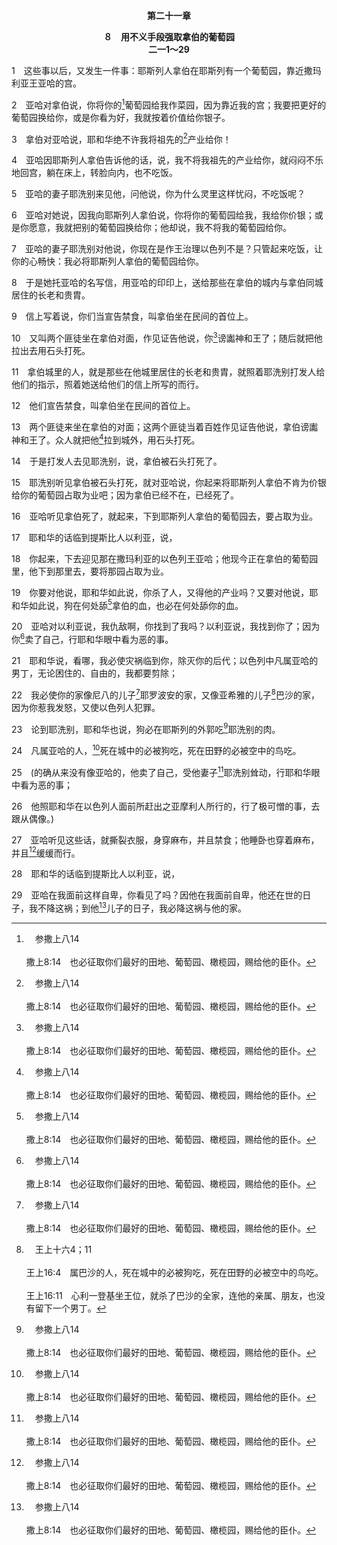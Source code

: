 <p style="text-align:center;font-weight:bold;">第二十一章</p>

<p style="text-align:center;font-weight:bold;">８　用不义手段强取拿伯的葡萄园<br>二一1～29</p>

1　这些事以后，又发生一件事：耶斯列人拿伯在耶斯列有一个葡萄园，靠近撒玛利亚王亚哈的宫。

2　亚哈对拿伯说，你将你的[^a]葡萄园给我作菜园，因为靠近我的宫；我要把更好的葡萄园换给你，或是你看为好，我就按着价值给你银子。

[^a]:　参撒上八14<br><br>撒上8:14　也必征取你们最好的田地、葡萄园、橄榄园，赐给他的臣仆。

3　拿伯对亚哈说，耶和华绝不许我将祖先的[^a]产业给你！

[^a]:　民三六7；参结四六18<br><br>民36:7　这样，以色列人的产业就不从这支派转到那支派，因为以色列人要各自守住自己祖宗支派的产业。<br><br>结46:18　王不可夺取民的产业，以致驱逐他们离开所承受的。他要从自己的地业中，将产业赐给他儿子，免得我的民分散，各人离开所承受的。

4　亚哈因耶斯列人拿伯告诉他的话，说，我不将我祖先的产业给你，就闷闷不乐地回宫，躺在床上，转脸向内，也不吃饭。

5　亚哈的妻子耶洗别来见他，问他说，你为什么灵里这样忧闷，不吃饭呢？

6　亚哈对她说，因我向耶斯列人拿伯说，你将你的葡萄园给我，我给你价银；或是你愿意，我就把别的葡萄园换给你；他却说，我不将我的葡萄园给你。

7　亚哈的妻子耶洗别对他说，你现在是作王治理以色列不是？只管起来吃饭，让你的心畅快：我必将耶斯列人拿伯的葡萄园给你。

8　于是她托亚哈的名写信，用亚哈的印印上，送给那些在拿伯的城内与拿伯同城居住的长老和贵胄。

9　信上写着说，你们当宣告禁食，叫拿伯坐在民间的首位上。

10　又叫两个匪徒坐在拿伯对面，作见证告他说，你[^a]谤讟神和王了；随后就把他拉出去用石头打死。

[^a]:　出二二28；徒六11；二三5<br><br>出22:28　不可辱骂神，也不可毁谤你百姓的官长。<br><br>徒6:11　于是他们教唆人，说，我们听见他说谤讟摩西和神的话。<br><br>徒23:5　保罗说，弟兄们，我不晓得他是大祭司；经上记着，“不可毁谤你百姓的官长。”

11　拿伯城里的人，就是那些在他城里居住的长老和贵胄，就照着耶洗别打发人给他们的指示，照着她送给他们的信上所写的而行。

12　他们宣告禁食，叫拿伯坐在民间的首位上。

13　两个匪徒来坐在拿伯的对面；这两个匪徒当着百姓作见证告他说，拿伯谤讟神和王了。众人就把他[^a]拉到城外，用石头打死。

[^a]:　利二四14；民十五35～36；徒七58；来十一37<br><br>利24:14　把那咒诅圣名的人带到营外，叫听见的人都按手在他头上；全会众要用石头打死他。<br><br>民15:35　耶和华对摩西说，那人必要被处死；全会众要在营外用石头把他打死。<br><br>民15:36　于是全会众将他带到营外，用石头打死他，是照耶和华所吩咐摩西的。<br><br>徒7:58　把他推到城外，用石头打他。作见证的人把自己的衣服，放在一个名叫扫罗的青年人脚前。<br><br>来11:37　他们被石头打死，被锯锯死，受到试探，被刀杀死；披着绵羊山羊的皮各处奔走，受穷乏，受患难，受苦害；

14　于是打发人去见耶洗别，说，拿伯被石头打死了。

15　耶洗别听见拿伯被石头打死，就对亚哈说，你起来将耶斯列人拿伯不肯为价银给你的葡萄园占取为业吧；因为拿伯已经不在，已经死了。

16　亚哈听见拿伯死了，就起来，下到耶斯列人拿伯的葡萄园去，要占取为业。

17　耶和华的话临到提斯比人以利亚，说，

18　你起来，下去迎见那在撒玛利亚的以色列王亚哈；他现今正在拿伯的葡萄园里，他下到那里去，要将那园占取为业。

19　你要对他说，耶和华如此说，你杀了人，又得他的产业吗？又要对他说，耶和华如此说，狗在何处舔[^a]拿伯的血，也必在何处舔你的血。

[^a]:　王下九25～26；王上二一29；参王上二二38<br><br>王下9:25　耶户对他的军长毕甲说，你把他抬起来，抛在耶斯列人拿伯的那块田里。你当追想，你我一同坐车跟随他父亲亚哈的时候，耶和华论亚哈所说的谕言，<br><br>王下9:26　说，我昨日实在看见了拿伯的血和他众子的血，我必在这块田里报应你；这是耶和华说的。现在你要照着耶和华的话，把他抬起来，抛在这块田里。<br><br>王上21:29　亚哈在我面前这样自卑，你看见了吗？因他在我面前自卑，他还在世的日子，我不降这祸；到他儿子的日子，我必降这祸与他的家。<br><br>王上22:38　又有人把他的车涮洗在撒玛利亚的池旁（妓女在那里洗澡），狗来舔他的血，正如耶和华所说的话。

20　亚哈对以利亚说，我仇敌啊，你找到了我吗？以利亚说，我找到你了；因为你[^a]卖了自己，行耶和华眼中看为恶的事。

[^a]:　王上二一25；王下十七17；罗七14<br><br>王上21:25　（的确从来没有像亚哈的，他卖了自己，受他妻子耶洗别耸动，行耶和华眼中看为恶的事；<br><br>王下17:17　又使他们的儿女经火，并且占卜、行法术，卖了自己，行耶和华眼中看为恶的事，惹动祂的怒气。<br><br>罗7:14　我们原晓得律法是属灵的，但我是属肉的，是已经卖给罪了。

21　耶和华说，看哪，我必使灾祸临到你，除灭你的后代；以色列中凡属亚哈的男丁，无论困住的、自由的，我都要剪除；

22　我必使你的家像尼八的儿子[^a]耶罗波安的家，又像亚希雅的儿子[^b]巴沙的家，因为你惹我发怒，又使以色列人犯罪。

[^a]:　王上十五29<br><br>王上15:29　巴沙一作王，就杀了耶罗波安的全家；凡属耶罗波安有气息的，他没有留下一个，直到把他们都灭尽了，正如耶和华借祂仆人示罗人亚希雅所说的话。

[^b]:　王上十六4；11<br><br>王上16:4　属巴沙的人，死在城中的必被狗吃，死在田野的必被空中的鸟吃。<br><br>王上16:11　心利一登基坐王位，就杀了巴沙的全家，连他的亲属、朋友，也没有留下一个男丁。

23　论到耶洗别，耶和华也说，狗必在耶斯列的外郭吃[^a]耶洗别的肉。

[^a]:　王下九36；启二20<br><br>王下9:36　他们回去告诉耶户，耶户说，这正是耶和华借祂仆人提斯比人以利亚所说的话，说，在耶斯列那块田里，狗必吃耶洗别的肉；<br><br>启2:20　然而有一件事我要责备你，就是你容让那自称是女申言者的妇人耶洗别教导我的奴仆，引诱他们行淫乱，并吃祭偶像之物。

24　凡属亚哈的人，[^a]死在城中的必被狗吃，死在田野的必被空中的鸟吃。

[^a]:　参王上十四11；十六4<br><br>王上14:11　凡属耶罗波安的人，死在城中的必被狗吃，死在田野的必被空中的鸟吃；这是耶和华说的。<br><br>王上16:4　属巴沙的人，死在城中的必被狗吃，死在田野的必被空中的鸟吃。

25　(的确从来没有像亚哈的，他卖了自己，受他妻子[^a]耶洗别耸动，行耶和华眼中看为恶的事；

[^a]:　参王上十六31～33；启二20<br><br>王上16:31　他行在尼八的儿子耶罗波安的罪中，还以为轻，又娶了西顿人的王谒巴力的女儿耶洗别为妻，去事奉敬拜巴力，<br><br>王上16:32　在撒玛利亚建造巴力的庙，在庙里为巴力立了坛。<br><br>王上16:33　亚哈又造亚舍拉像，他所行的惹耶和华以色列神的怒气，比他以前的以色列诸王更甚。<br><br>启2:20　然而有一件事我要责备你，就是你容让那自称是女申言者的妇人耶洗别教导我的奴仆，引诱他们行淫乱，并吃祭偶像之物。

26　他照耶和华在以色列人面前所赶出之亚摩利人所行的，行了极可憎的事，去跟从偶像。)

27　亚哈听见这些话，就撕裂衣服，身穿麻布，并且禁食；他睡卧也穿着麻布，并且[^a]缓缓而行。

[^a]:　赛三八15<br><br>赛38:15　我可说什么呢？祂应许了我，也亲自作成了；我因魂里的苦楚，在一生的年日，必谨慎而行。

28　耶和华的话临到提斯比人以利亚，说，

29　亚哈在我面前这样自卑，你看见了吗？因他在我面前自卑，他还在世的日子，我不降这祸；到他[^a]儿子的日子，我必降这祸与他的家。

[^a]:　参王下十7<br><br>王下10:7　信一到，他们就把王的儿子七十人杀了，将首级装在筐子里，送到在耶斯列的耶户那里。


